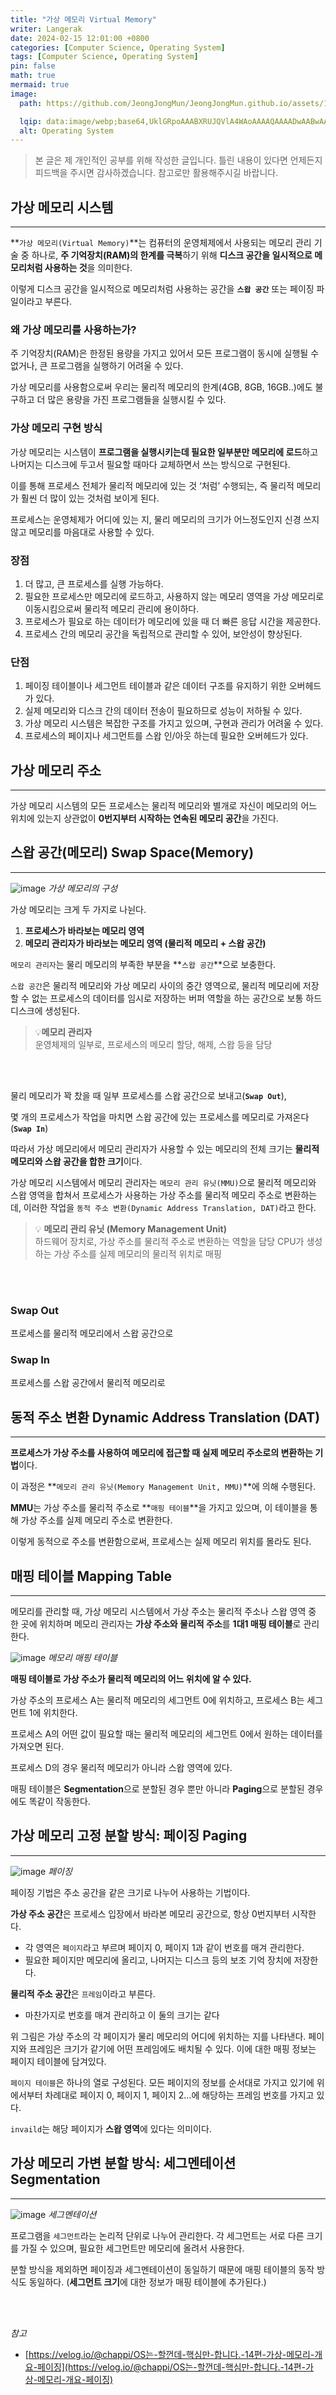 ```yaml
---
title: "가상 메모리 Virtual Memory"
writer: Langerak
date: 2024-02-15 12:01:00 +0800
categories: [Computer Science, Operating System]
tags: [Computer Science, Operating System]
pin: false
math: true
mermaid: true
image:
  path: https://github.com/JeongJongMun/JeongJongMun.github.io/assets/101979073/c6e4aaa6-21e3-4a38-8835-39c444deb56d

  lqip: data:image/webp;base64,UklGRpoAAABXRUJQVlA4WAoAAAAQAAAADwAABwAAQUxQSDIAAAARL0AmbZurmr57yyIiqE8oiG0bejIYEQTgqiDA9vqnsUSI6H+oAERp2HZ65qP/VIAWAFZQOCBCAAAA8AEAnQEqEAAIAAVAfCWkAALp8sF8rgRgAP7o9FDvMCkMde9PK7euH5M1m6VWoDXf2FkP3BqV0ZYbO6NA/VFIAAAA
  alt: Operating System
---
```


> 본 글은 제 개인적인 공부를 위해 작성한 글입니다. 틀린 내용이 있다면 언제든지 피드백을 주시면 감사하겠습니다. 참고로만 활용해주시길 바랍니다.

## 가상 메모리 시스템

---

**`가상 메모리(Virtual Memory)`**는 컴퓨터의 운영체제에서 사용되는 메모리 관리 기술 중 하나로, **주 기억장치(RAM)의 한계를 극복**하기 위해 **디스크 공간을 일시적으로 메모리처럼 사용하는 것**을 의미한다.

이렇게 디스크 공간을 일시적으로 메모리처럼 사용하는 공간을 **`스왑 공간`** 또는 페이징 파일이라고 부른다.

### 왜 가상 메모리를 사용하는가?

주 기억장치(RAM)은 한정된 용량을 가지고 있어서 모든 프로그램이 동시에 실행될 수 없거나, 큰 프로그램을 실행하기 어려울 수 있다.

가상 메모리를 사용함으로써 우리는 물리적 메모리의 한계(4GB, 8GB, 16GB..)에도 불구하고 더 많은 용량을 가진 프로그램들을 실행시킬 수 있다.

### 가상 메모리 구현 방식

가상 메모리는 시스템이 **프로그램을 실행시키는데 필요한 일부분만 메모리에 로드**하고 나머지는 디스크에 두고서 필요할 때마다 교체하면서 쓰는 방식으로 구현된다.

이를 통해 프로세스 전체가 물리적 메모리에 있는 것 ‘처럼’ 수행되는, 즉 물리적 메모리가 훨씬 더 많이 있는 것처럼 보이게 된다.

프로세스는 운영체제가 어디에 있는 지, 물리 메모리의 크기가 어느정도인지 신경 쓰지 않고 메모리를 마음대로 사용할 수 있다.

### 장점

1. 더 많고, 큰 프로세스를 실행 가능하다.
2. 필요한 프로세스만 메모리에 로드하고, 사용하지 않는 메모리 영역을 가상 메모리로 이동시킴으로써 물리적 메모리 관리에 용이하다.
3. 프로세스가 필요로 하는 데이터가 메모리에 있을 때 더 빠른 응답 시간을 제공한다.
4. 프로세스 간의 메모리 공간을 독립적으로 관리할 수 있어, 보안성이 향상된다.

### 단점

1. 페이징 테이블이나 세그먼트 테이블과 같은 데이터 구조를 유지하기 위한 오버헤드가 있다.
2. 실제 메모리와 디스크 간의 데이터 전송이 필요하므로 성능이 저하될 수 있다.
3. 가상 메모리 시스템은 복잡한 구조를 가지고 있으며, 구현과 관리가 어려울 수 있다.
4. 프로세스의 페이지나 세그먼트를 스왑 인/아웃 하는데 필요한 오버헤드가 있다.

## 가상 메모리 주소

---

가상 메모리 시스템의 모든 프로세스는 물리적 메모리와 별개로 자신이 메모리의 어느 위치에 있는지 상관없이 **0번지부터 시작하는 연속된 메모리 공간**을 가진다.

## 스왑 공간(메모리) Swap Space(Memory)

---

![image](https://github.com/JeongJongMun/JeongJongMun.github.io/assets/101979073/4998b89b-a04e-4a5f-8d74-657c5253ed8c)
_가상 메모리의 구성_

가상 메모리는 크게 두 가지로 나뉜다.

1. **프로세스가 바라보는 메모리 영역**
2. **메모리 관리자가 바라보는 메모리 영역 (물리적 메모리 + 스왑 공간)**

`메모리 관리자`는 물리 메모리의 부족한 부분을 **`스왑 공간`**으로 보충한다.

`스왑 공간`은 물리적 메모리와 가상 메모리 사이의 중간 영역으로, 물리적 메모리에 저장할 수 없는 프로세스의 데이터를 임시로 저장하는 버퍼 역할을 하는 공간으로 보통 하드 디스크에 생성된다.

> 💡**메모리 관리자** <br/>
> 운영체제의 일부로, 프로세스의 메모리 할당, 해제, 스왑 등을 담당

<br/> <br/>

물리 메모리가 꽉 찼을 때 일부 프로세스를 스왑 공간으로 보내고(**`Swap Out`**),

몇 개의 프로세스가 작업을 마치면 스왑 공간에 있는 프로세스를 메모리로 가져온다(**`Swap In`**)

따라서 가상 메모리에서 메모리 관리자가 사용할 수 있는 메모리의 전체 크기는 **물리적 메모리와 스왑 공간을 합한 크기**이다.

가상 메모리 시스템에서 메모리 관리자는 `메모리 관리 유닛(MMU)`으로 물리적 메모리와 스왑 영역을 합쳐서 프로세스가 사용하는 가상 주소를 물리적 메모리 주소로 변환하는데, 이러한 작업을 `동적 주소 변환(Dynamic Address Translation, DAT)`라고 한다.

> 💡 **메모리 관리 유닛 (Memory Management Unit)** <br/>
> 하드웨어 장치로, 가상 주소를 물리적 주소로 변환하는 역할을 담당
> CPU가 생성하는 가상 주소를 실제 메모리의 물리적 위치로 매핑

<br/> <br/>

### **Swap Out**

프로세스를 물리적 메모리에서 스왑 공간으로

### **Swap In**

프로세스를 스왑 공간에서 물리적 메모리로

## 동적 주소 변환 Dynamic Address Translation (DAT)

---

**프로세스가 가상 주소를 사용하여 메모리에 접근할 때 실제 메모리 주소로의 변환하는 기법**이다.

이 과정은 **`메모리 관리 유닛(Memory Management Unit, MMU)`**에 의해 수행된다.

**MMU**는 가상 주소를 물리적 주소로 **`매핑 테이블`**을 가지고 있으며, 이 테이블을 통해 가상 주소를 실제 메모리 주소로 변환한다.

이렇게 동적으로 주소를 변환함으로써, 프로세스는 실제 메모리 위치를 몰라도 된다.

## 매핑 테이블 Mapping Table

---

메모리를 관리할 때, 가상 메모리 시스템에서 가상 주소는 물리적 주소나 스왑 영역 중 한 곳에 위치하며 메모리 관리자는 **가상 주소와 물리적 주소**를 **1대1 매핑 테이블**로 관리한다.

![image](https://github.com/JeongJongMun/JeongJongMun.github.io/assets/101979073/4c600baf-2ec0-40ca-9b33-878a72a86937)
_메모리 매핑 테이블_

**매핑 테이블로 가상 주소가 물리적 메모리의 어느 위치에 알 수 있다.**

가상 주소의 프로세스 A는 물리적 메모리의 세그먼트 0에 위치하고, 프로세스 B는 세그먼트 1에 위치한다.

프로세스 A의 어떤 값이 필요할 때는 물리적 메모리의 세그먼트 0에서 원하는 데이터를 가져오면 된다.

프로세스 D의 경우 물리적 메모리가 아니라 스왑 영역에 있다.

매핑 테이블은 **Segmentation**으로 분할된 경우 뿐만 아니라 **Paging**으로 분할된 경우에도 똑같이 작동한다.

## 가상 메모리 고정 분할 방식: 페이징 Paging

---

![image](https://github.com/JeongJongMun/JeongJongMun.github.io/assets/101979073/2ed12375-88e8-41ce-a38e-2d414f24c696)
_페이징_

페이징 기법은 주소 공간을 같은 크기로 나누어 사용하는 기법이다.

**가상 주소 공간**은 프로세스 입장에서 바라본 메모리 공간으로, 항상 0번지부터 시작한다.

- 각 영역은 `페이지`라고 부르며 페이지 0, 페이지 1과 같이 번호를 매겨 관리한다.
- 필요한 페이지만 메모리에 올리고, 나머지는 디스크 등의 보조 기억 장치에 저장한다.

**물리적 주소 공간**은 `프레임`이라고 부른다.

- 마찬가지로 번호를 매겨 관리하고 이 둘의 크기는 같다

위 그림은 가상 주소의 각 페이지가 물리 메모리의 어디에 위치하는 지를 나타낸다. 페이지와 프레임은 크기가 같기에 어떤 프레임에도 배치될 수 있다. 이에 대한 매핑 정보는 페이지 테이블에 담겨있다.

`페이지 테이블`은 하나의 열로 구성된다. 모든 페이지의 정보를 순서대로 가지고 있기에 위에서부터 차례대로 페이지 0, 페이지 1, 페이지 2…에 해당하는 프레임 번호를 가지고 있다.

`invaild`는 해당 페이지가 **스왑 영역**에 있다는 의미이다.

## 가상 메모리 가변 분할 방식: 세그멘테이션 Segmentation

---

![image](https://github.com/JeongJongMun/JeongJongMun.github.io/assets/101979073/a3ab7324-b8a0-42df-8783-84844a174e11)
_세그멘테이션_

프로그램을 `세그먼트`라는 논리적 단위로 나누어 관리한다. 각 세그먼트는 서로 다른 크기를 가질 수 있으며, 필요한 세그먼트만 메모리에 올려서 사용한다.

분할 방식을 제외하면 페이징과 세그멘테이션이 동일하기 때문에 매핑 테이블의 동작 방식도 동일하다. (**세그먼트 크기**에 대한 정보가 매핑 테이블에 추가된다.)

<br/> <br/>

_참고_

- [https://velog.io/@chappi/OS는-할껀데-핵심만-합니다.-14편-가상-메모리-개요-페이징](https://velog.io/@chappi/OS는-할껀데-핵심만-합니다.-14편-가상-메모리-개요-페이징)
